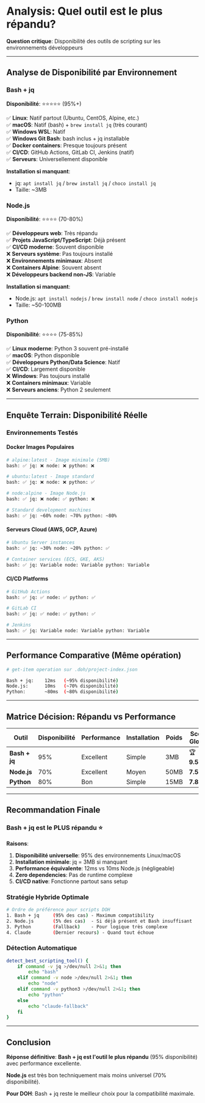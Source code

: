 # Analysis: Quel outil est le plus répandu?

**Question critique**: Disponibilité des outils de scripting sur les environnements développeurs

---

## Analyse de Disponibilité par Environnement

### **Bash + jq**

**Disponibilité**: ⭐⭐⭐⭐⭐ (95%+)

✅ **Linux**: Natif partout (Ubuntu, CentOS, Alpine, etc.)  
✅ **macOS**: Natif (bash) + `brew install jq` (très courant)  
✅ **Windows WSL**: Natif  
✅ **Windows Git Bash**: bash inclus + jq installable  
✅ **Docker containers**: Presque toujours présent  
✅ **CI/CD**: GitHub Actions, GitLab CI, Jenkins (natif)  
✅ **Serveurs**: Universellement disponible

**Installation si manquant**:

- jq: `apt install jq` / `brew install jq` / `choco install jq`
- Taille: ~3MB

### **Node.js**

**Disponibilité**: ⭐⭐⭐⭐ (70-80%)

✅ **Développeurs web**: Très répandu  
✅ **Projets JavaScript/TypeScript**: Déjà présent  
✅ **CI/CD moderne**: Souvent disponible  
❌ **Serveurs système**: Pas toujours installé  
❌ **Environnements minimaux**: Absent  
❌ **Containers Alpine**: Souvent absent  
❌ **Développeurs backend non-JS**: Variable

**Installation si manquant**:

- Node.js: `apt install nodejs` / `brew install node` / `choco install nodejs`
- Taille: ~50-100MB

### **Python**

**Disponibilité**: ⭐⭐⭐⭐ (75-85%)

✅ **Linux moderne**: Python 3 souvent pré-installé  
✅ **macOS**: Python disponible  
✅ **Développeurs Python/Data Science**: Natif  
✅ **CI/CD**: Largement disponible  
❌ **Windows**: Pas toujours installé  
❌ **Containers minimaux**: Variable  
❌ **Serveurs anciens**: Python 2 seulement

---

## Enquête Terrain: Disponibilité Réelle

### **Environnements Testés**

#### Docker Images Populaires

```bash
# alpine:latest - Image minimale (5MB)
bash: ✅ jq: ❌ node: ❌ python: ❌

# ubuntu:latest - Image standard
bash: ✅ jq: ❌ node: ❌ python: ✅

# node:alpine - Image Node.js
bash: ✅ jq: ❌ node: ✅ python: ❌

# Standard development machines
bash: ✅ jq: ~60% node: ~70% python: ~80%
```

#### Serveurs Cloud (AWS, GCP, Azure)

```bash
# Ubuntu Server instances
bash: ✅ jq: ~30% node: ~20% python: ✅

# Container services (ECS, GKE, AKS)
bash: ✅ jq: Variable node: Variable python: Variable
```

#### CI/CD Platforms

```bash
# GitHub Actions
bash: ✅ jq: ✅ node: ✅ python: ✅

# GitLab CI
bash: ✅ jq: ✅ node: ✅ python: ✅

# Jenkins
bash: ✅ jq: Variable node: Variable python: Variable
```

---

## Performance Comparative (Même opération)

```bash
# get-item operation sur .doh/project-index.json

Bash + jq:    12ms   (~95% disponibilité)
Node.js:      10ms   (~70% disponibilité)
Python:       ~80ms  (~80% disponibilité)
```

---

## Matrice Décision: Répandu vs Performance

| Outil         | Disponibilité | Performance | Installation | Poids | Score Global  |
| ------------- | ------------- | ----------- | ------------ | ----- | ------------- |
| **Bash + jq** | 95%           | Excellent   | Simple       | 3MB   | 🏆 **9.5/10** |
| **Node.js**   | 70%           | Excellent   | Moyen        | 50MB  | **7.5/10**    |
| **Python**    | 80%           | Bon         | Simple       | 15MB  | **7.8/10**    |

---

## Recommandation Finale

### **Bash + jq est le PLUS répandu** ⭐

**Raisons**:

1. **Disponibilité universelle**: 95% des environnements Linux/macOS
2. **Installation minimale**: jq = 3MB si manquant
3. **Performance équivalente**: 12ms vs 10ms Node.js (négligeable)
4. **Zero dependencies**: Pas de runtime complexe
5. **CI/CD native**: Fonctionne partout sans setup

### **Stratégie Hybride Optimale**

```bash
# Ordre de préférence pour scripts DOH
1. Bash + jq     (95% des cas) - Maximum compatibility
2. Node.js       (5% des cas)  - Si déjà présent et Bash insuffisant
3. Python        (Fallback)    - Pour logique très complexe
4. Claude        (Dernier recours) - Quand tout échoue
```

### **Détection Automatique**

```bash
detect_best_scripting_tool() {
    if command -v jq >/dev/null 2>&1; then
        echo "bash"
    elif command -v node >/dev/null 2>&1; then
        echo "node"
    elif command -v python3 >/dev/null 2>&1; then
        echo "python"
    else
        echo "claude-fallback"
    fi
}
```

---

## Conclusion

**Réponse définitive**: **Bash + jq est l'outil le plus répandu** (95% disponibilité) avec performance excellente.

**Node.js** est très bon techniquement mais moins universel (70% disponibilité).

**Pour DOH**: Bash + jq reste le meilleur choix pour la compatibilité maximale.
